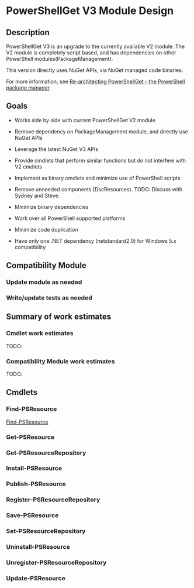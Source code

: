 # PowerShellGet V3 Module Design

## Description

PowerShellGet V3 is an upgrade to the currently available V2 module.
The V2 module is completely script based, and has dependencies on other PowerShell modules(PackageManagement).  

This version directly uses NuGet APIs, via NuGet managed code binaries.  

For more information, see [Re-architecting PowerShellGet - the PowerShell package manager](https://github.com/PowerShell/PowerShell-RFC/pull/185).  

## Goals

- Works side by side with current PowerShellGet V2 module

- Remove dependency on PackageManagement module, and directly use NuGet APIs

- Leverage the latest NuGet V3 APIs

- Provide cmdlets that perform similar functions but do not interfere with V2 cmdlets

- Implement as binary cmdlets and minimize use of PowerShell scripts

- Remove unneeded components (DscResources).  TODO: Discuss with Sydney and Steve.

- Minimize binary dependencies

- Work over all PowerShell supported platforms

- Minimize code duplication

- Have only one .NET dependency (netstandard2.0) for Windows 5.x compatibility

## Compatibility Module

### Update module as needed

### Write/update tests as needed

## Summary of work estimates

### Cmdlet work estimates

TODO:

### Compatibility Module work estimates

TODO:

## Cmdlets

### Find-PSResource

[Find-PSResource](./FindPSResource.md)

### Get-PSResource

### Get-PSResourceRepository

### Install-PSResource

### Publish-PSResource

### Register-PSResourceRepository

### Save-PSResource

### Set-PSResourceRepository

### Uninstall-PSResource

### Unregister-PSResourceRepository

### Update-PSResource
